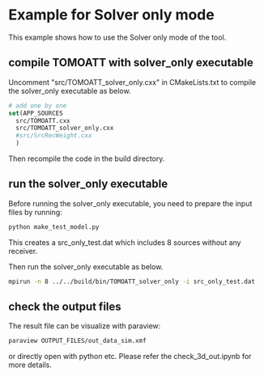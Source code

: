 # Example for Solver only mode

This example shows how to use the Solver only mode of the tool.

## compile TOMOATT with solver_only executable

Uncomment "src/TOMOATT_solver_only.cxx" in CMakeLists.txt to compile the solver_only executable as below.

```cmake
# add one by one
set(APP_SOURCES
  src/TOMOATT.cxx
  src/TOMOATT_solver_only.cxx
  #src/SrcRecWeight.cxx
  )
```

Then recompile the code in the build directory.

## run the solver_only executable

Before running the solver_only executable, you need to prepare the input files by running:
    
```python
python make_test_model.py
```

This creates a src_only_test.dat which includes 8 sources without any receiver.

Then run the solver_only executable as below.

```bash
mpirun -n 8 ../../build/bin/TOMOATT_solver_only -i src_only_test.dat
```

## check the output files
The result file can be visualize with paraview:
```bash
paraview OUTPUT_FILES/out_data_sim.xmf
```
or directly open with python etc. Please refer the check_3d_out.ipynb for more details.